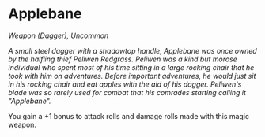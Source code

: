 # Applebane
*Weapon (Dagger), Uncommon*

*A small steel dagger with a shadowtop handle, Applebane was once owned by the halfling thief Peliwen Redgrass. Peliwen was a kind but morose individual who spent most of his time sitting in a large rocking chair that he took with him on adventures. Before important adventures, he would just sit in his rocking chair and eat apples with the aid of his dagger. Peliwen's blade was so rarely used for combat that his comrades starting calling it "Applebane".*

You gain a +1 bonus to attack rolls and damage rolls made with this magic weapon.  